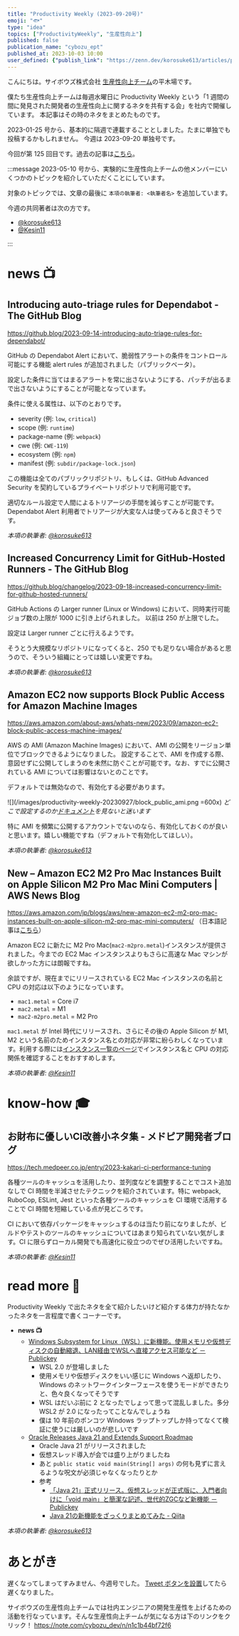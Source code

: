```yaml
---
title: "Productivity Weekly (2023-09-20号)"
emoji: "🐟"
type: "idea"
topics: ["ProductivityWeekly", "生産性向上"]
published: false
publication_name: "cybozu_ept"
published_at: 2023-10-03 10:00
user_defined: {"publish_link": "https://zenn.dev/korosuke613/articles/productivity-weekly-20230920"}
---
```


こんにちは。サイボウズ株式会社 [生産性向上チーム](https://note.com/cybozu_dev/n/n1c1b44bf72f6)の平木場です。

僕たち生産性向上チームは毎週水曜日に Productivity Weekly という「1 週間の間に発見された開発者の生産性向上に関するネタを共有する会」を社内で開催しています。
本記事はその時のネタをまとめたものです。


2023-01-25 号から、基本的に隔週で連載することとしました。たまに単独でも投稿するかもしれません。
今週は 2023-09-20 単独号です。

今回が第 125 回目です。過去の記事は[こちら](https://zenn.dev/topics/productivityweekly?order=latest)。

:::message
2023-05-10 号から、実験的に生産性向上チームの他メンバーにいくつかのトピックを紹介していただくことにしています。

対象のトピックでは、文章の最後に `本項の執筆者: <執筆者名>` を追加しています。

今週の共同著者は次の方です。
- [@korosuke613](https://zenn.dev/korosuke613)
- [@Kesin11](https://zenn.dev/kesin11)

:::

# news 📺

## Introducing auto-triage rules for Dependabot - The GitHub Blog
https://github.blog/2023-09-14-introducing-auto-triage-rules-for-dependabot/

GitHub の Dependabot Alert において、脆弱性アラートの条件をコントロール可能にする機能 alert rules が追加されました（パブリックベータ）。

設定した条件に当てはまるアラートを常に出さないようにする、パッチが出るまで出さないようにすることが可能となっています。

条件に使える属性は、以下のとおりです。

- severity (例: `low`, `critical`)
- scope (例: `runtime`)
- package-name (例: `webpack`)
- cwe (例: `CWE-119`)
- ecosystem (例: `npm`)
- manifest (例: `subdir/package-lock.json`)

この機能は全てのパブリックリポジトリ、もしくは、GitHub Advanced Security を契約しているプライベートリポジトリで利用可能です。

適切なルール設定で人間によるトリアージの手間を減らすことが可能です。Dependabot Alert 利用者でトリアージが大変な人は使ってみると良さそうです。

_本項の執筆者: [@korosuke613](https://zenn.dev/korosuke613)_

## Increased Concurrency Limit for GitHub-Hosted Runners - The GitHub Blog 
https://github.blog/changelog/2023-09-18-increased-concurrency-limit-for-github-hosted-runners/

GitHub Actions の Larger runner (Linux or Windows) において、同時実行可能ジョブ数の上限が 1000 に引き上げられました。
以前は 250 が上限でした。

設定は Larger runner ごとに行えるようです。

そうとう大規模なリポジトリになってくると、250 でも足りない場合があると思うので、そういう組織にとっては嬉しい変更ですね。

_本項の執筆者: [@korosuke613](https://zenn.dev/korosuke613)_

## Amazon EC2 now supports Block Public Access for Amazon Machine Images
https://aws.amazon.com/about-aws/whats-new/2023/09/amazon-ec2-block-public-access-machine-images/

AWS の AMI (Amazon Machine Images) において、AMI の公開をリージョン単位でブロックできるようになりました。
設定することで、AMI を作成する際、意図せずに公開してしまうのを未然に防ぐことが可能です。なお、すでに公開されている AMI については影響はないとのことです。

デフォルトでは無効なので、有効化する必要があります。

![](/images/productivity-weekly-20230927/block_public_ami.png =600x)
*どこで設定するのか[ドキュメント](https://docs.aws.amazon.com/AWSEC2/latest/UserGuide/sharingamis-intro.html#block-public-access-to-amis)を見ないと迷います*

特に AMI を頻繁に公開するアカウントでないのなら、有効化しておくのが良いと思います。嬉しい機能ですね（デフォルトで有効化してほしい）。

_本項の執筆者: [@korosuke613](https://zenn.dev/korosuke613)_

## New – Amazon EC2 M2 Pro Mac Instances Built on Apple Silicon M2 Pro Mac Mini Computers | AWS News Blog
https://aws.amazon.com/jp/blogs/aws/new-amazon-ec2-m2-pro-mac-instances-built-on-apple-silicon-m2-pro-mac-mini-computers/
（日本語記事は[こちら](https://aws.amazon.com/jp/blogs/news/new-amazon-ec2-m2-pro-mac-instances-built-on-apple-silicon-m2-pro-mac-mini-computers/)）

Amazon EC2 に新たに M2 Pro Mac(`mac2-m2pro.metal`)インスタンスが提供されました。今までの EC2 Mac インスタンスよりもさらに高速な Mac マシンが欲しかった方には朗報ですね。

余談ですが、現在までにリリースされている EC2 Mac インスタンスの名前と CPU の対応は以下のようになっています。

- `mac1.metal` = Core i7
- `mac2.metal` = M1
- `mac2-m2pro.metal` = M2 Pro

`mac1.metal` が Intel 時代にリリースされ、さらにその後の Apple Silicon が M1, M2 という名前のためインスタンス名との対応が非常に紛らわしくなっています。利用する際には[インスタンス一覧のページ](https://aws.amazon.com/ec2/instance-types/)でインスタンス名と CPU の対応関係を確認することをおすすめします。

_本項の執筆者: [@Kesin11](https://zenn.dev/kesin11)_

# know-how 🎓

## お財布に優しいCI改善小ネタ集 - メドピア開発者ブログ 
https://tech.medpeer.co.jp/entry/2023-kakari-ci-performance-tuning

各種ツールのキャッシュを活用したり、並列度などを調整することでコスト追加なしで CI 時間を半減させたテクニックを紹介されています。特に webpack, RuboCop, ESLint, Jest といった各種ツールのキャッシュを CI 環境で活用することで CI 時間を短縮している点が見どころです。

CI において依存パッケージをキャッシュするのは当たり前になりましたが、ビルドやテストのツールのキャッシュについてはあまり知られていない気がします。CI に限らずローカル開発でも高速化に役立つのでぜひ活用したいですね。

_本項の執筆者: [@Kesin11](https://zenn.dev/kesin11)_

# read more 🍘
Productivity Weekly で出たネタを全て紹介したいけど紹介する体力が持たなかったネタを一言程度で書くコーナーです。

- **news 📺**
  - [Windows Subsystem for Linux（WSL）に新機能。使用メモリや仮想ディスクの自動縮退、LAN経由でWSLへ直接アクセス可能など － Publickey](https://www.publickey1.jp/blog/23/windows_subsystem_for_linuxwsllanwsl.html)
    - WSL 2.0 が登場しました
    - 使用メモリや仮想ディスクをいい感じに Windows へ返却したり、Windows のネットワークインターフェースを使うモードができたりと、色々良くなってそうです
    - WSL はだいぶ前に 2 となったでしょって思って混乱しました。多分 WSL2 が 2.0 になったってことなんでしょうね
    - 僕は 10 年前のポンコツ Windows ラップトップしか持ってなくて検証に使うには厳しいのが悲しいです
  - [Oracle Releases Java 21 and Extends Support Roadmap](https://www.oracle.com/apac/news/announcement/ocw-oracle-releases-java-21-2023-09-19/)
    - Oracle Java 21 がリリースされました
    - 仮想スレッド導入が会では盛り上がりましたね
    - あと `public static void main(String[] args)` の何も見ずに言えるような呪文が必須じゃなくなったりとか
    - 参考
      - [「Java 21」正式リリース。仮想スレッドが正式版に、入門者向けに「void main」と簡潔な記述、世代的ZGCなど新機能 － Publickey](https://www.publickey1.jp/blog/23/java_21void_mainzgc.html)
      - [Java 21の新機能をざっくりまとめてみた - Qiita](https://qiita.com/taichikanaya_1989/items/ec671ebbbb16f2315992)

_本項の執筆者: [@korosuke613](https://zenn.dev/korosuke613)_

# あとがき
遅くなってしまってすみません、今週号でした。
[Tweet ボタンを設置](https://korosuke613.dev/posts/20231001_put_tweet_button/)してたら遅くなりました。

サイボウズの生産性向上チームでは社内エンジニアの開発生産性を上げるための活動を行なっています。そんな生産性向上チームが気になる方は下のリンクをクリック！
https://note.com/cybozu_dev/n/n1c1b44bf72f6
